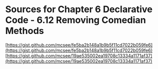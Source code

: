 # Sources for Chapter 6 Declarative Code - 6.12 Removing Comedian Methods

[https://gist.github.com/mcsee/fe5ba2b148a1b9b5f11cd7022b059fe6](https://gist.github.com/mcsee/fe5ba2b148a1b9b5f11cd7022b059fe6)
[https://gist.github.com/mcsee/19ae535002ea19708c13334a1171af37](https://gist.github.com/mcsee/19ae535002ea19708c13334a1171af37)